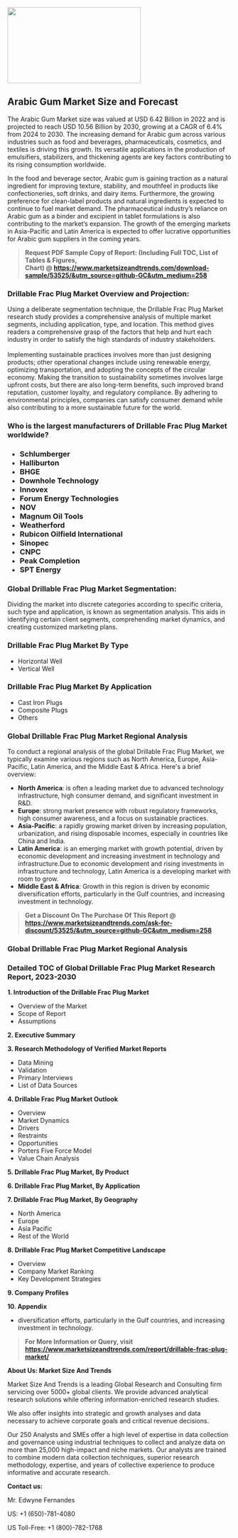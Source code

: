 <p><img class="alignnone size-medium wp-image-20088" src="https://ffe5etoiles.com/wp-content/uploads/2024/12/MST1-300x171.png" alt="" width="300" height="171" /></p><h2>Arabic Gum Market Size and Forecast</h2><p>The Arabic Gum Market size was valued at USD 6.42 Billion in 2022 and is projected to reach USD 10.56 Billion by 2030, growing at a CAGR of 6.4% from 2024 to 2030. The increasing demand for Arabic gum across various industries such as food and beverages, pharmaceuticals, cosmetics, and textiles is driving this growth. Its versatile applications in the production of emulsifiers, stabilizers, and thickening agents are key factors contributing to its rising consumption worldwide.</p><p>In the food and beverage sector, Arabic gum is gaining traction as a natural ingredient for improving texture, stability, and mouthfeel in products like confectioneries, soft drinks, and dairy items. Furthermore, the growing preference for clean-label products and natural ingredients is expected to continue to fuel market demand. The pharmaceutical industry’s reliance on Arabic gum as a binder and excipient in tablet formulations is also contributing to the market’s expansion. The growth of the emerging markets in Asia-Pacific and Latin America is expected to offer lucrative opportunities for Arabic gum suppliers in the coming years.</p></p><blockquote id="" class=""><strong>Request PDF Sample Copy of Report: (Including Full TOC, List of Tables &amp; Figures, Chart)&nbsp;@&nbsp;<strong><a href="https://www.marketsizeandtrends.com/download-sample/53525/&utm_source=github-GC&utm_medium=258" target="_blank">https://www.marketsizeandtrends.com/download-sample/53525/&utm_source=github-GC&utm_medium=258</a></strong></strong></blockquote><h3 id="" class="">Drillable Frac Plug Market&nbsp;Overview and Projection:</h3><p id="" class="">Using a deliberate segmentation technique, the Drillable Frac Plug Market research study provides a comprehensive analysis of multiple market segments, including application, type, and location. This method gives readers a comprehensive grasp of the factors that help and hurt each industry in order to satisfy the high standards of industry stakeholders. <br /> <br />Implementing sustainable practices involves more than just designing products; other operational changes include using renewable energy, optimizing transportation, and adopting the concepts of the circular economy. Making the transition to sustainability sometimes involves large upfront costs, but there are also long-term benefits, such improved brand reputation, customer loyalty, and regulatory compliance. By adhering to environmental principles, companies can satisfy consumer demand while also contributing to a more sustainable future for the world.</p><h3 id="" class="">Who is the largest manufacturers of&nbsp;Drillable Frac Plug Market worldwide?</h3><h3 class=""><p><ul><li>Schlumberger </li><li> Halliburton </li><li> BHGE </li><li> Downhole Technology </li><li> Innovex </li><li> Forum Energy Technologies </li><li> NOV </li><li> Magnum Oil Tools </li><li> Weatherford </li><li> Rubicon Oilfield International </li><li> Sinopec </li><li> CNPC </li><li> Peak Completion </li><li> SPT Energy</li></ul></p></h3><h3 id="" class="">Global&nbsp;Drillable Frac Plug Market Segmentation:</h3><p id="" class="">Dividing the market into discrete categories according to specific criteria, such type and application, is known as segmentation analysis. This aids in identifying certain client segments, comprehending market dynamics, and creating customized marketing plans.</p><h3 id="" class="">Drillable Frac Plug Market&nbsp;By Type</h3><p><p><ul><li>Horizontal Well</li><li> Vertical Well</p></li></ul></p></p><h3 id="" class="">Drillable Frac Plug Market&nbsp;By Application</h3><p class=""><p><ul><li>Cast Iron Plugs</li><li> Composite Plugs</li><li> Others</li></ul></p></p><h3 id="" class="">Global Drillable Frac Plug Market Regional Analysis</h3><p id="" class="">To conduct a regional analysis of the global Drillable Frac Plug Market, we typically examine various regions such as North America, Europe, Asia-Pacific, Latin America, and the Middle East &amp; Africa. Here's a brief overview:</p><ul><li><strong>North America</strong>: is often a leading market due to advanced technology infrastructure, high consumer demand, and significant investment in R&amp;D.</li><li><strong>Europe</strong>: strong market presence with robust regulatory frameworks, high consumer awareness, and a focus on sustainable practices.</li><li><strong>Asia-Pacific</strong>: a rapidly growing market driven by increasing population, urbanization, and rising disposable incomes, especially in countries like China and India.</li><li><strong>Latin America</strong>: is an emerging market with growth potential, driven by economic development and increasing investment in technology and infrastructure.Due to economic development and rising investments in infrastructure and technology, Latin America is a developing market with room to grow.</li><li><strong>Middle East &amp; Africa</strong>: Growth in this region is driven by economic diversification efforts, particularly in the Gulf countries, and increasing investment in technology.</li></ul><blockquote id="" class=""><strong>Get a Discount On The Purchase Of This Report @ <strong><a href="https://www.marketsizeandtrends.com/ask-for-discount/53525/&utm_source=github-GC&utm_medium=258" target="_blank">https://www.marketsizeandtrends.com/ask-for-discount/53525/&utm_source=github-GC&utm_medium=258</a></strong></strong></blockquote><h3 id="" class="">Global Drillable Frac Plug Market Regional Analysis</h3><h3 id="" class="">Detailed TOC of Global Drillable Frac Plug Market Research Report, 2023-2030</h3><p id="" class=""><strong>1. Introduction of the Drillable Frac Plug Market</strong></p><ul><li>Overview of the Market</li><li>Scope of Report</li><li>Assumptions</li></ul><p id="" class=""><strong>2. Executive Summary</strong></p><p id="" class=""><strong>3. Research Methodology of Verified Market Reports</strong></p><ul><li>Data Mining</li><li>Validation</li><li>Primary Interviews</li><li>List of Data Sources</li></ul><p id="" class=""><strong>4. Drillable Frac Plug Market Outlook</strong></p><ul><li>Overview</li><li>Market Dynamics</li><li>Drivers</li><li>Restraints</li><li>Opportunities</li><li>Porters Five Force Model</li><li>Value Chain Analysis</li></ul><p id="" class=""><strong>5. Drillable Frac Plug Market, By Product</strong></p><p id="" class=""><strong>6. Drillable Frac Plug Market, By Application</strong></p><p id="" class=""><strong>7. Drillable Frac Plug Market, By Geography</strong></p><ul><li>North America</li><li>Europe</li><li>Asia Pacific</li><li>Rest of the World</li></ul><p id="" class=""><strong>8. Drillable Frac Plug Market Competitive Landscape</strong></p><ul><li>Overview</li><li>Company Market Ranking</li><li>Key Development Strategies</li></ul><p id="" class=""><strong>9. Company Profiles</strong></p><p id="" class=""><strong>10. Appendix</strong></p><ul><li>diversification efforts, particularly in the Gulf countries, and increasing investment in technology.</li></ul><blockquote id="" class=""><strong>For More Information or Query, visit <strong><strong><a href="https://www.marketsizeandtrends.com/report/drillable-frac-plug-market/" target="_blank">https://www.marketsizeandtrends.com/report/drillable-frac-plug-market/</a></strong></strong></strong></blockquote><p id="" class=""><strong>About Us: Market Size And Trends</strong></p><p id="" class="">Market Size And Trends is a leading Global Research and Consulting firm servicing over 5000+ global clients. We provide advanced analytical research solutions while offering information-enriched research studies.</p><p id="" class="">We also offer insights into strategic and growth analyses and data necessary to achieve corporate goals and critical revenue decisions.</p><p id="" class="">Our 250 Analysts and SMEs offer a high level of expertise in data collection and governance using industrial techniques to collect and analyze data on more than 25,000 high-impact and niche markets. Our analysts are trained to combine modern data collection techniques, superior research methodology, expertise, and years of collective experience to produce informative and accurate research.</p><p id="" class=""><strong>Contact us:</strong></p><p id="" class="">Mr. Edwyne Fernandes</p><p id="" class="">US: +1 (650)-781-4080</p><p id="" class="">US Toll-Free: +1 (800)-782-1768</p>
